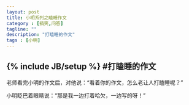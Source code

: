 ```yaml
---
layout: post
title: 小明系列之瞌睡作文
category : [搞笑,问答]
tagline: ""
description: "打瞌睡的作文"
tags : [小明]
---
```

{% include JB/setup %}
#打瞌睡的作文
---
老师看完小明的作文后，对他说：“看着你的作文，怎么老让人打瞌睡呢？”
<!--break-->
小明眨巴着眼睛说：“那是我一边打着哈欠，一边写的呀！”